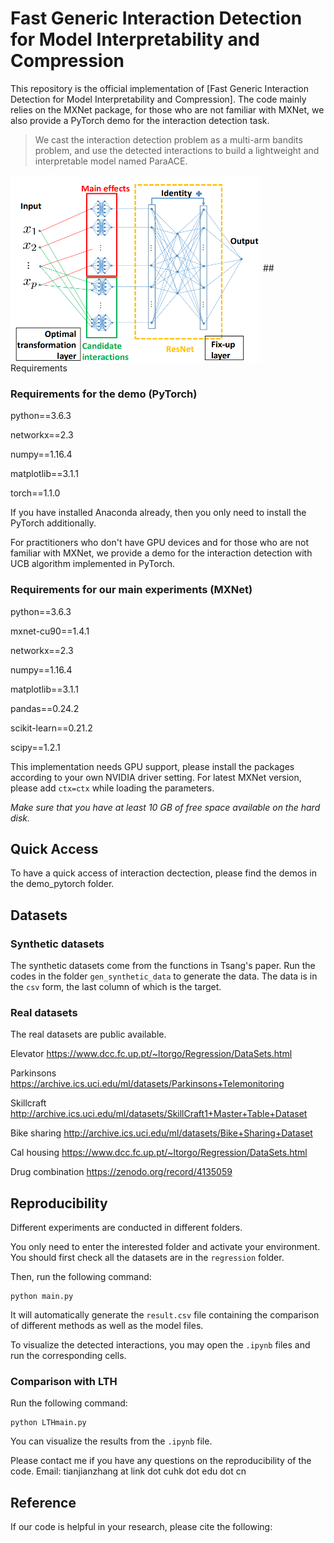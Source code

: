 # Fast Generic Interaction Detection for Model Interpretability and Compression

This repository is the official implementation of [Fast Generic Interaction Detection for Model Interpretability and Compression]. The code mainly relies on the MXNet package, for those who are not familiar with MXNet, we also provide a PyTorch demo for the interaction detection task. 

> We cast the interaction detection problem as a multi-arm bandits problem, and use the detected interactions to build a lightweight and interpretable model named ParaACE. 
> 

 <img src="figures/fixupRes.png" width = "400" height = "300" alt="图片名称" align=center />
## Requirements 

### Requirements for the demo (PyTorch)

python==3.6.3

networkx==2.3

numpy==1.16.4

matplotlib==3.1.1

torch==1.1.0

If you have installed Anaconda already, then you only need to install the PyTorch additionally. 

For practitioners who don't have GPU devices and for those who are not familiar with MXNet, we provide a demo for the interaction detection with UCB algorithm implemented in PyTorch.




### Requirements for our main experiments (MXNet)
python==3.6.3

mxnet-cu90==1.4.1 

networkx==2.3

numpy==1.16.4

matplotlib==3.1.1

pandas==0.24.2

scikit-learn==0.21.2

scipy==1.2.1

This implementation needs GPU support, please install the packages according to your own NVIDIA driver setting. For latest MXNet version, please add `ctx=ctx` while loading the parameters.

*Make sure that you have at least 10 GB of free space available on the hard disk.*


## Quick Access
To have a quick access of interaction dectection, please find the demos in the demo_pytorch folder.



## Datasets

### Synthetic datasets

The synthetic datasets come from the functions in Tsang's paper. Run the codes in the folder `gen_synthetic_data` to generate the data. The data is in the `csv` form, the last column of which is the target.

### Real datasets

The real datasets are public available. 

Elevator https://www.dcc.fc.up.pt/~ltorgo/Regression/DataSets.html

Parkinsons https://archive.ics.uci.edu/ml/datasets/Parkinsons+Telemonitoring

Skillcraft http://archive.ics.uci.edu/ml/datasets/SkillCraft1+Master+Table+Dataset

Bike sharing http://archive.ics.uci.edu/ml/datasets/Bike+Sharing+Dataset

Cal housing https://www.dcc.fc.up.pt/~ltorgo/Regression/DataSets.html

Drug combination https://zenodo.org/record/4135059

## Reproducibility

Different experiments are conducted in different folders. 

You only need to enter the interested folder and activate your environment. You should first check all the datasets are in the `regression` folder.

Then, run the following command:
```
python main.py
```
It will automatically generate the `result.csv` file containing the comparison of different methods as well as the model files.

To visualize the detected interactions, you may open the `.ipynb` files and run the corresponding cells.

### Comparison with LTH

Run the following command:
```
python LTHmain.py
```

You can visualize the results from the `.ipynb` file.


Please contact me if you have any questions on the reproducibility of the code. Email: tianjianzhang at link dot cuhk dot edu dot cn  

## Reference
If our code is helpful in your research, please cite the following:
